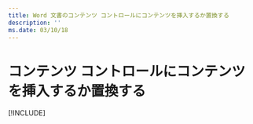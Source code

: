 ```yaml
---
title: Word 文書のコンテンツ コントロールにコンテンツを挿入するか置換する
description: ''
ms.date: 03/10/18
---
```



# <a name="insert-or-replace-content-in-a-content-control"></a>コンテンツ コントロールにコンテンツを挿入するか置換する

[!INCLUDE[](../includes/word-tutorial-content-control.md)]
